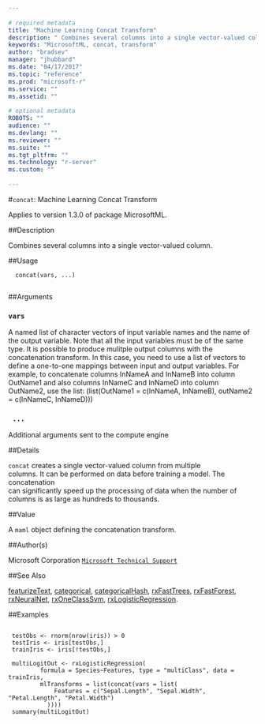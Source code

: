 ```yaml
--- 
 
# required metadata 
title: "Machine Learning Concat Transform" 
description: " Combines several columns into a single vector-valued column. " 
keywords: "MicrosoftML, concat, transform" 
author: "bradsev" 
manager: "jhubbard" 
ms.date: "04/17/2017" 
ms.topic: "reference" 
ms.prod: "microsoft-r" 
ms.service: "" 
ms.assetid: "" 
 
# optional metadata 
ROBOTS: "" 
audience: "" 
ms.devlang: "" 
ms.reviewer: "" 
ms.suite: "" 
ms.tgt_pltfrm: "" 
ms.technology: "r-server" 
ms.custom: "" 
 
--- 
```

 
 
 
 
 #`concat`: Machine Learning Concat Transform

 Applies to version 1.3.0 of package MicrosoftML.
 
 ##Description
 
Combines several columns into a single vector-valued column.
 
 
 ##Usage

```   
  concat(vars, ...)
 
```
 
 ##Arguments

   
  
 ### `vars`
 A named list of character vectors of input variable names and the name of the output variable. Note that all the input variables must be of the same type. It is possible to produce mulitple output columns  with the concatenation transform. In this case, you need to use a list of  vectors to define a one-to-one mappings between input and output variables. For example, to concatenate columns InNameA and InNameB into column OutName1 and also columns InNameC and InNameD into column OutName2, use the list:  (list(OutName1 = c(InNameA, InNameB), outName2 = c(InNameC, InNameD))) 
  
  
  
 ### ` ...`
 Additional arguments sent to the compute engine 
  
 
 
 ##Details
 
`concat` creates a single vector-valued column from multiple  
columns. It can be performed on data before training a model. The concatenation  
can significantly speed up the processing of data when the number of columns 
is as large as hundreds to thousands.
 
 
 ##Value
 
A `maml` object defining the concatenation transform.
 
 ##Author(s)
 
Microsoft Corporation [`Microsoft Technical Support`](https://go.microsoft.com/fwlink/?LinkID=698556&clcid=0x409)

 
 
 ##See Also
 
[featurizeText](../../microsoftml/packagehelp/featurizetext.md), [categorical](categorical.md),
[categoricalHash](categoricalhash.md), [rxFastTrees](../../microsoftml/packagehelp/rxfasttrees.md),
[rxFastForest](../../microsoftml/packagehelp/rxfastforest.md), [rxNeuralNet](../../microsoftml/packagehelp/rxneuralnet.md),
[rxOneClassSvm](../../microsoftml/packagehelp/rxoneclasssvm.md), [rxLogisticRegression](../../microsoftml/packagehelp/rxlogisticregression.md).
   
 ##Examples

 ```
   
  testObs <- rnorm(nrow(iris)) > 0
  testIris <- iris[testObs,]
  trainIris <- iris[!testObs,]
  
  multiLogitOut <- rxLogisticRegression(
          formula = Species~Features, type = "multiClass", data = trainIris,
          mlTransforms = list(concat(vars = list(
              Features = c("Sepal.Length", "Sepal.Width", "Petal.Length", "Petal.Width")
            ))))
  summary(multiLogitOut)
 
```
 
 
